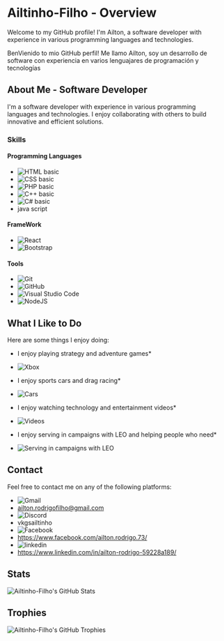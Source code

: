 # Ailtinho-Filho - Overview

Welcome to my GitHub profile! I'm Ailton, a software developer with experience in various programming languages and technologies.

BenVienido to mio GitHub perfil! Me llamo Ailton, soy un desarrollo de software con experiencia en varios lenguajares de programación y tecnologías
## About Me - Software Developer

I'm a software developer with experience in various programming languages and technologies. I enjoy collaborating with others to build innovative and efficient solutions.

### Skills

#### Programming Languages

* ![HTML basic](https://img.shields.io/badge/HTML-E34F26?style=for-the-badge&logo=html5&logoColor=white)
* ![CSS basic](https://img.shields.io/badge/CSS-1572B6?style=for-the-badge&logo=css3&logoColor=white)
* ![PHP basic](https://img.shields.io/badge/PHP-777BB4?style=for-the-badge&logo=php&logoColor=white)
* ![C++ basic](https://img.shields.io/badge/C%2B%2B-00599C?style=for-the-badge&logo=c%2B%2B&logoColor=white)
* ![C# basic](https://img.shields.io/badge/C%23-239120?style=for-the-badge&logo=csharp&logoColor=white)
* java script
#### FrameWork

* ![React](https://img.shields.io/badge/React-20232A?style=for-the-badge&logo=react&logoColor=61DAFB)
* ![Bootstrap](https://img.shields.io/badge/Bootstrap-563D7C?style=for-the-badge&logo=bootstrap&logoColor=white)

#### Tools

* ![Git](https://img.shields.io/badge/Git-F05032?style=for-the-badge&logo=git&logoColor=white)
* ![GitHub](https://img.shields.io/badge/GitHub-181717?style=for-the-badge&logo=github&logoColor=white)
* ![Visual Studio Code](https://img.shields.io/badge/Visual%20Studio%20Code-007ACC?style=for-the-badge&logo=visual-studio-code&logoColor=white)
* ![NodeJS](https://img.shields.io/badge/node.js-6DA55F?style=for-the-badge&logo=node.js&logoColor=white)

## What I Like to Do

Here are some things I enjoy doing:

* I enjoy playing strategy and adventure games*
* ![Xbox](https://img.shields.io/badge/Xbox-107C10?style=for-the-badge&logo=xbox&logoColor=white)
 
* I enjoy sports cars and drag racing*
* ![Cars](https://img.shields.io/badge/Cars-007ACC?style=for-the-badge&logo=cars&logoColor=blue)

* I enjoy watching technology and entertainment videos*
* ![Videos](https://img.shields.io/badge/Videos-007ACC?style=for-the-badge&logo=videos&logoColor=purple)

* I enjoy serving in campaigns with LEO and helping people who need*
* ![Serving in campaigns with LEO](https://img.shields.io/badge/Serving%20in%20campaigns%20with%20LEO-007ACC?style=for-the-badge&logo=LEO&logoColor=black)

## Contact

Feel free to contact me on any of the following platforms:

* ![Gmail](https://img.shields.io/badge/Gmail-D14836?style=for-the-badge&logo=gmail&logoColor=white)
* 
  [ailton.rodrigofilho@gmail.com](mailto:ailton.rodrigofilho@gmail.com) 
* ![Discord](https://img.shields.io/badge/Discord-5865F2?style=for-the-badge&logo=discord&logoColor=white)
* 
  vkgsailtinho
* ![Facebook](https://img.shields.io/badge/Facebook-1877F2?style=for-the-badge&logo=facebook&logoColor=white)
* 
  https://www.facebook.com/ailton.rodrigo.73/
* ![linkedin](https://img.shields.io/badge/LinkedIn-0077B5?style=for-the-badge&logo=linkedin&logoColor=white)
*
  https://www.linkedin.com/in/ailton-rodrigo-59228a189/


## Stats

![Ailtinho-Filho's GitHub Stats](https://github-readme-stats.vercel.app/api?username=Ailtinho-Filho&show_icons=true&theme=radical)

## Trophies

![Ailtinho-Filho's GitHub Trophies](https://github-profile-trophy.vercel.app/?username=Ailtinho-Filho)
